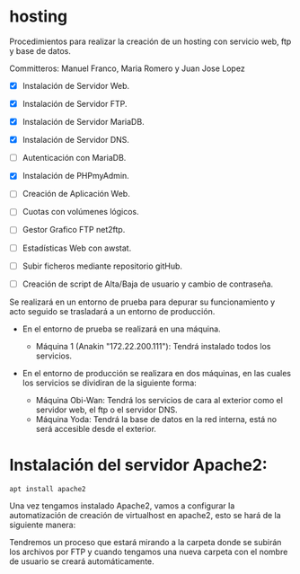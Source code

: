 # hosting
Procedimientos para realizar la creación de un hosting con servicio web, ftp y base de datos.

Committeros: Manuel Franco, Maria Romero y Juan Jose Lopez

- [x] Instalación de Servidor Web.
- [x] Instalación de Servidor FTP.
- [x] Instalación de Servidor MariaDB.
- [x] Instalación de Servidor DNS.
- [ ] Autenticación con MariaDB.
- [x] Instalación de PHPmyAdmin.
- [ ] Creación de Aplicación Web.
- [ ] Cuotas con volúmenes lógicos.
- [ ] Gestor Grafico FTP net2ftp.
- [ ] Estadísticas Web con awstat.
- [ ] Subir ficheros mediante repositorio gitHub.
- [ ] Creación de script de Alta/Baja de usuario y cambio de contraseña.


Se realizará en un entorno de prueba para depurar su funcionamiento y acto seguido se trasladará a un entorno de producción.

- En el entorno de prueba se realizará en una máquina.

	- Máquina 1 (Anakin "172.22.200.111"): Tendrá instalado todos los servicios.

- En el entorno de producción se realizara en dos máquinas, en las cuales los servicios se dividiran de la siguiente forma:

	- Máquina Obi-Wan: Tendrá los servicios de cara al exterior como el servidor web, el ftp o el servidor DNS.
	- Máquina Yoda: Tendrá la base de datos en la red interna, está no será accesible desde el exterior.


# Instalación del servidor Apache2:

`apt install apache2`

Una vez tengamos instalado Apache2, vamos a configurar la automatización de creación de virtualhost en apache2, esto se hará de la siguiente manera:


Tendremos un proceso que estará mirando a la carpeta donde se subirán los archivos por FTP y cuando tengamos una nueva carpeta con el nombre de usuario se creará automáticamente.
